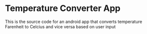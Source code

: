 # Temperature Converter App
 This is the source code for an android app that converts temperature Farenheit to Celcius and vice versa based on user input
